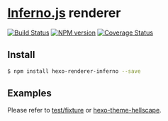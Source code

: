 # [Inferno.js](https://infernojs.org/) renderer

[![Build Status](https://travis-ci.org/ppoffice/hexo-renderer-inferno.svg?branch=master)](https://travis-ci.org/ppoffice/hexo-renderer-inferno)
[![NPM version](https://badge.fury.io/js/hexo-renderer-inferno.svg)](https://www.npmjs.com/package/hexo-renderer-inferno)
[![Coverage Status](https://img.shields.io/coveralls/ppoffice/hexo-renderer-inferno.svg)](https://coveralls.io/r/ppoffice/hexo-renderer-inferno?branch=master)

## Install

```sh
$ npm install hexo-renderer-inferno --save
```

## Examples

Please refer to [test/fixture](https://github.com/ppoffice/hexo-renderer-inferno/tree/master/test/fixture) or [hexo-theme-hellscape](https://github.com/ppoffice/hexo-theme-hellscape).